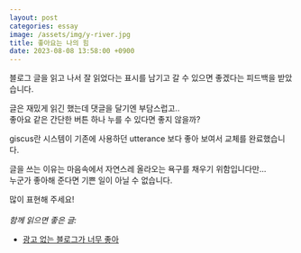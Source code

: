 ```yaml
---
layout: post
categories: essay
image: /assets/img/y-river.jpg
title: 좋아요는 나의 힘
date: 2023-08-08 13:58:00 +0900
---
```


블로그 글을 읽고 나서 잘 읽었다는 표시를 남기고 갈 수 있으면 좋겠다는 피드백을 받았습니다.

글은 재밌게 읽긴 했는데 댓글을 달기엔 부담스럽고..  
좋아요 같은 간단한 버튼 하나 누를 수 있다면 좋지 않을까?

giscus란 시스템이 기존에 사용하던 utterance 보다 좋아 보여서 교체를 완료했습니다.

글을 쓰는 이유는 마음속에서 자연스레 올라오는 욕구를 채우기 위함입니다만...  
누군가 좋아해 준다면 기쁜 일이 아닐 수 없습니다.

많이 표현해 주세요!
<br>
<br>
*함께 읽으면 좋은 글:*
* [광고 없는 블로그가 너무 좋아](/essay/2022/08/26/no-ad-blog.html)
